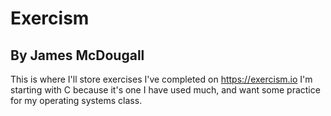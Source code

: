 # Exercism
## By James McDougall
This is where I'll store exercises I've completed on https://exercism.io
I'm starting with C because it's one I have used much, and want some practice for my operating systems class.